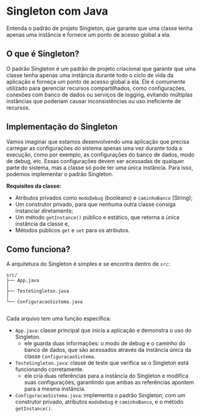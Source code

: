 # Singleton com Java

Entenda o padrão de projeto Singleton, que garante que uma classe tenha apenas uma instância e fornece um ponto de acesso global a ela.

## O que é Singleton?
O padrão Singleton é um padrão de projeto criacional que garante que uma classe tenha apenas uma instância durante todo o ciclo de vida da aplicação e forneça um ponto de acesso global a ela. Ele é comumente utilizado para gerenciar recursos compartilhados, como configurações, conexões com banco de dados ou serviços de logging, evitando múltiplas instâncias que poderiam causar inconsistências ou uso ineficiente de recursos.

## Implementação do Singleton

Vamos imaginar que estamos desenvolvendo uma aplicação que precisa carregar as configurações do sistema apenas uma vez durante toda a execução, como por exemplo, as configurações do banco de dados, modo de debug, etc. Essas configurações devem ser acessadas de qualquer parte do sistema, mas a classe só pode ter uma única instância. Para isso, podemos implementar o padrão Singleton.

**Requisitos da classe:**
- Atributos privados como `modoDebug` (booleano) e `caminhoBanco` (String);
- Um construtor privado, para que nenhuma outra classe consiga instanciar diretamente;
- Um método `getInstance()` público e estático, que retorna a única instância da classe e,
- Métodos públicos `get` e `set` para os atributos.

## Como funciona?
A arquitetura do Singleton é simples e se encontra dentro de `src`:
```
src/
├── App.java
│
├── TesteSingleton.java  
│
└── ConfiguracaoSistema.java
    
```

Cada arquivo tem uma função específica:
- `App.java`: classe principal que inicia a aplicação e demonstra o uso do Singleton.
    - ele guarda duas informações: o modo de debug e o caminho do banco de dados, que são acessados através da instância única da classe `ConfiguracaoSistema`.
- `TesteSingleton.java`: classe de teste que verifica se o Singleton está funcionando corretamente.
    - ele cria duas referências para a instância do Singleton e modifica suas configurações, garantindo que ambas as referências apontem para a mesma instância.
- `ConfiguracaoSistema.java`: implementa o padrão Singleton, com um construtor privado, atributos `modoDebug` e `caminhoBanco`, e o método `getInstance()`.
